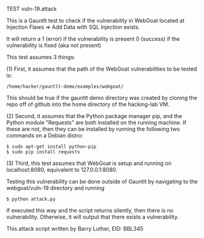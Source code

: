 TEST vuln-19.attack

This is a Gauntlt test to check if the vulnerability in WebGoat located at Injection Flaws => Add Data with SQL Injection exists.

It will return a
	1 (error) if the vulnerability is present
	0 (success) if the vulnerability is fixed (aka not present)

This test assumes 3 things:

(1) First, it assumes that the path of the WebGoat vulnerabilities to be tested is:
```
/home/hacker/gauntlt-demo/examples/webgoat/
```
This should be true if the gauntlt demo directory was created by cloning the
repo off of github into the home directory of the hacking-lab VM.

(2) Second, it assumes that the Python package manager pip, and the Python module "Requests" are both
installed on the running machine.
If these are not, then they can be installed by running the following two commands on a Debian distro:
```
$ sudo apt-get install python-pip
$ sudo pip install requests
```
(3) Third, this test assumes that WebGoat is setup and running on localhost:8080, equivalent to 127.0.0.1:8080.

Testing this vulnerability can be done outside of Gauntlt by navigating to the webgoat/vuln-19 directory and running
```
$ python attack.py
```

If executed this way and the script returns silently, then there is no vulnerability. Otherwise, it will output
that there exists a vulnerability.

This attack script written by Barry Luther, EID: BBL345
